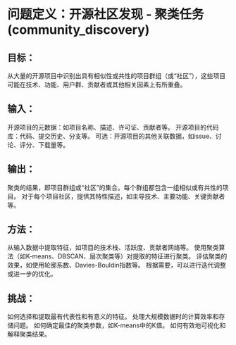 ﻿# 问题定义：开源社区发现 - 聚类任务 (community_discovery)

## 目标：
从大量的开源项目中识别出具有相似性或共性的项目群组（或“社区”），这些项目可能在技术、功能、用户群、贡献者或其他相关因素上有所重叠。

## 输入：

开源项目的元数据：如项目名称、描述、许可证、贡献者等。
开源项目的代码库：代码、提交历史、分支等。
可选：开源项目的其他关联数据，如issue、讨论、评分、下载量等。
## 输出：

聚类的结果，即项目群组或“社区”的集合。每个群组都包含一组相似或有共性的项目。
对于每个项目社区，提供其特性描述，如主导技术、主要功能、关键贡献者等。
## 方法：

从输入数据中提取特征，如项目的技术栈、活跃度、贡献者网络等。
使用聚类算法（如K-means、DBSCAN、层次聚类等）对提取的特征进行聚类。
评估聚类的效果，如使用轮廓系数、Davies-Bouldin指数等。
根据需要，可以进行迭代调整或进一步的优化。
## 挑战：

如何选择和提取最有代表性和有意义的特征。
处理大规模数据时的计算效率和存储问题。
如何确定最佳的聚类参数，如K-means中的K值。
如何有效地可视化和解释聚类结果。